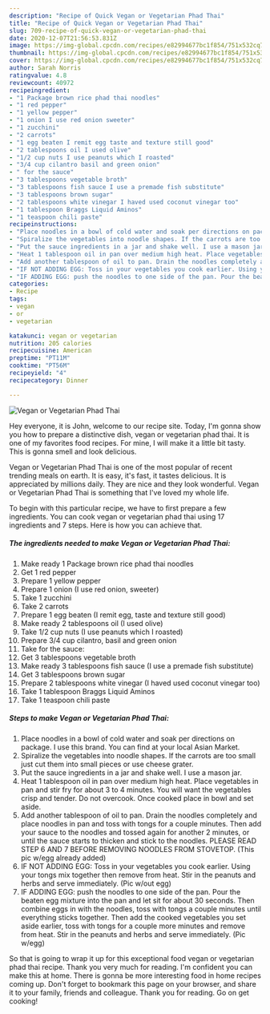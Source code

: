 ```yaml
---
description: "Recipe of Quick Vegan or Vegetarian Phad Thai"
title: "Recipe of Quick Vegan or Vegetarian Phad Thai"
slug: 709-recipe-of-quick-vegan-or-vegetarian-phad-thai
date: 2020-12-07T21:56:53.831Z
image: https://img-global.cpcdn.com/recipes/e82994677bc1f854/751x532cq70/vegan-or-vegetarian-phad-thai-recipe-main-photo.jpg
thumbnail: https://img-global.cpcdn.com/recipes/e82994677bc1f854/751x532cq70/vegan-or-vegetarian-phad-thai-recipe-main-photo.jpg
cover: https://img-global.cpcdn.com/recipes/e82994677bc1f854/751x532cq70/vegan-or-vegetarian-phad-thai-recipe-main-photo.jpg
author: Sarah Norris
ratingvalue: 4.8
reviewcount: 40972
recipeingredient:
- "1 Package brown rice phad thai noodles"
- "1 red pepper"
- "1 yellow pepper"
- "1 onion I use red onion sweeter"
- "1 zucchini"
- "2 carrots"
- "1 egg beaten I remit egg taste and texture still good"
- "2 tablespoons oil I used olive"
- "1/2 cup nuts I use peanuts which I roasted"
- "3/4 cup cilantro basil and green onion"
- " for the sauce"
- "3 tablespoons vegetable broth"
- "3 tablespoons fish sauce I use a premade fish substitute"
- "3 tablespoons brown sugar"
- "2 tablespoons white vinegar I haved used coconut vinegar too"
- "1 tablespoon Braggs Liquid Aminos"
- "1 teaspoon chili paste"
recipeinstructions:
- "Place noodles in a bowl of cold water and soak per directions on package. I use this brand. You can find at your local Asian Market."
- "Spiralize the vegetables into noodle shapes. If the carrots are too small just cut them into small pieces or use cheese grater."
- "Put the sauce ingredients in a jar and shake well. I use a mason jar."
- "Heat 1 tablespoon oil in pan over medium high heat. Place vegetables in pan and stir fry for about 3 to 4 minutes. You will want the vegetables crisp and tender. Do not overcook. Once cooked place in bowl and set aside."
- "Add another tablespoon of oil to pan. Drain the noodles completely and place noodles in pan and toss with tongs for a couple minutes. Then add your sauce to the noodles and tossed again for another 2 minutes, or until the sauce starts to thicken and stick to the noodles. PLEASE READ STEP 6 AND 7 BEFORE REMOVING NOODLES FROM STOVETOP. (This pic w/egg already added)"
- "IF NOT ADDING EGG: Toss in your vegetables you cook earlier. Using your tongs mix together then remove from heat. Stir in the peanuts and herbs and serve immediately. (Pic w/out egg)"
- "IF ADDING EGG: push the noodles to one side of the pan. Pour the beaten egg mixture into the pan and let sit for about 30 seconds. Then combine eggs in with the noodles, toss with tongs a couple minutes until everything sticks together. Then add the cooked vegetables you set aside earlier, toss with tongs for a couple more minutes and remove from heat. Stir in the peanuts and herbs and serve immediately. (Pic w/egg)"
categories:
- Recipe
tags:
- vegan
- or
- vegetarian

katakunci: vegan or vegetarian 
nutrition: 205 calories
recipecuisine: American
preptime: "PT11M"
cooktime: "PT56M"
recipeyield: "4"
recipecategory: Dinner

---
```



![Vegan or Vegetarian Phad Thai](https://img-global.cpcdn.com/recipes/e82994677bc1f854/751x532cq70/vegan-or-vegetarian-phad-thai-recipe-main-photo.jpg)

Hey everyone, it is John, welcome to our recipe site. Today, I'm gonna show you how to prepare a distinctive dish, vegan or vegetarian phad thai. It is one of my favorites food recipes. For mine, I will make it a little bit tasty. This is gonna smell and look delicious.



Vegan or Vegetarian Phad Thai is one of the most popular of recent trending meals on earth. It is easy, it's fast, it tastes delicious. It is appreciated by millions daily. They are nice and they look wonderful. Vegan or Vegetarian Phad Thai is something that I've loved my whole life.


To begin with this particular recipe, we have to first prepare a few ingredients. You can cook vegan or vegetarian phad thai using 17 ingredients and 7 steps. Here is how you can achieve that.

<!--inarticleads1-->

##### The ingredients needed to make Vegan or Vegetarian Phad Thai:

1. Make ready 1 Package brown rice phad thai noodles
1. Get 1 red pepper
1. Prepare 1 yellow pepper
1. Prepare 1 onion (I use red onion, sweeter)
1. Take 1 zucchini
1. Take 2 carrots
1. Prepare 1 egg beaten (I remit egg, taste and texture still good)
1. Make ready 2 tablespoons oil (I used olive)
1. Take 1/2 cup nuts (I use peanuts which I roasted)
1. Prepare 3/4 cup cilantro, basil and green onion
1. Take  for the sauce:
1. Get 3 tablespoons vegetable broth
1. Make ready 3 tablespoons fish sauce (I use a premade fish substitute)
1. Get 3 tablespoons brown sugar
1. Prepare 2 tablespoons white vinegar (I haved used coconut vinegar too)
1. Take 1 tablespoon Braggs Liquid Aminos
1. Take 1 teaspoon chili paste




<!--inarticleads2-->

##### Steps to make Vegan or Vegetarian Phad Thai:

1. Place noodles in a bowl of cold water and soak per directions on package. I use this brand. You can find at your local Asian Market.
1. Spiralize the vegetables into noodle shapes. If the carrots are too small just cut them into small pieces or use cheese grater.
1. Put the sauce ingredients in a jar and shake well. I use a mason jar.
1. Heat 1 tablespoon oil in pan over medium high heat. Place vegetables in pan and stir fry for about 3 to 4 minutes. You will want the vegetables crisp and tender. Do not overcook. Once cooked place in bowl and set aside.
1. Add another tablespoon of oil to pan. Drain the noodles completely and place noodles in pan and toss with tongs for a couple minutes. Then add your sauce to the noodles and tossed again for another 2 minutes, or until the sauce starts to thicken and stick to the noodles. PLEASE READ STEP 6 AND 7 BEFORE REMOVING NOODLES FROM STOVETOP. (This pic w/egg already added)
1. IF NOT ADDING EGG: Toss in your vegetables you cook earlier. Using your tongs mix together then remove from heat. Stir in the peanuts and herbs and serve immediately. (Pic w/out egg)
1. IF ADDING EGG: push the noodles to one side of the pan. Pour the beaten egg mixture into the pan and let sit for about 30 seconds. Then combine eggs in with the noodles, toss with tongs a couple minutes until everything sticks together. Then add the cooked vegetables you set aside earlier, toss with tongs for a couple more minutes and remove from heat. Stir in the peanuts and herbs and serve immediately. (Pic w/egg)




So that is going to wrap it up for this exceptional food vegan or vegetarian phad thai recipe. Thank you very much for reading. I'm confident you can make this at home. There is gonna be more interesting food in home recipes coming up. Don't forget to bookmark this page on your browser, and share it to your family, friends and colleague. Thank you for reading. Go on get cooking!
